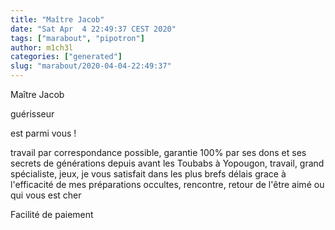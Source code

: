 ```yaml
---
title: "Maître Jacob"
date: "Sat Apr  4 22:49:37 CEST 2020"
tags: ["marabout", "pipotron"]
author: m1ch3l
categories: ["generated"]
slug: "marabout/2020-04-04-22:49:37"
---
```


Maître Jacob

guérisseur

est parmi vous !

travail par correspondance possible, garantie 100% par ses dons et ses secrets de générations depuis avant les Toubabs à Yopougon, travail, grand spécialiste, jeux, je vous satisfait dans les plus brefs délais grace à l'efficacité de mes préparations occultes, rencontre, retour de l'être aimé ou qui vous est cher

Facilité de paiement
